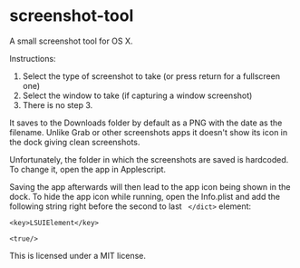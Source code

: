 # screenshot-tool

A small screenshot tool for OS X.

Instructions:

1. Select the type of screenshot to take (or press return for a fullscreen one)
2. Select the window to take (if capturing a window screenshot)
3. There is no step 3.

It saves to the Downloads folder by default as a PNG with the date as the filename.
Unlike Grab or other screenshots apps it doesn't show its icon in the dock giving clean screenshots.

Unfortunately, the folder in which the screenshots are saved is hardcoded. To change it, open the app in Applescript.

Saving the app afterwards will then lead to the app icon being shown in the dock. To hide the app icon while running, open the Info.plist and add the following string right before the second to last ` </dict>` element:

`<key>LSUIElement</key>`

`<true/>`

This is licensed under a MIT license.

